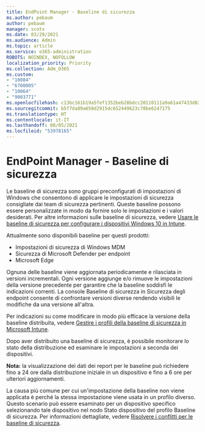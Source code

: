 ```yaml
---
title: EndPoint Manager - Baseline di sicurezza
ms.author: pebaum
author: pebaum
manager: scotv
ms.date: 03/29/2021
ms.audience: Admin
ms.topic: article
ms.service: o365-administration
ROBOTS: NOINDEX, NOFOLLOW
localization_priority: Priority
ms.collection: Adm_O365
ms.custom:
- "10084"
- "6700005"
- "10064"
- "9003771"
ms.openlocfilehash: c13bc161b19a5fef1352beb28bdcc20110111a9a61a47433d82e1e69aff7f88d
ms.sourcegitcommit: b5f7da89a650d2915dc652449623c78be6247175
ms.translationtype: HT
ms.contentlocale: it-IT
ms.lasthandoff: 08/05/2021
ms.locfileid: "53978165"
---
```

# <a name="endpoint-manager---security-baselines"></a>EndPoint Manager - Baseline di sicurezza

Le baseline di sicurezza sono gruppi preconfigurati di impostazioni di Windows che consentono di applicare le impostazioni di sicurezza consigliate dai team di sicurezza pertinenti. Queste baseline possono essere personalizzate in modo da fornire solo le impostazioni e i valori desiderati. Per altre informazioni sulle baseline di sicurezza, vedere [Usare le baseline di sicurezza per configurare i dispositivi Windows 10 in Intune](https://docs.microsoft.com/mem/intune/protect/security-baselines).

Attualmente sono disponibili baseline per questi prodotti:

- Impostazioni di sicurezza di Windows MDM
- Sicurezza di Microsoft Defender per endpoint
- Microsoft Edge

Ognuna delle baseline viene aggiornata periodicamente e rilasciata in versioni incrementali. Ogni versione aggiunge e/o rimuove le impostazioni della versione precedente per garantire che la baseline soddisfi le indicazioni correnti. La console Baseline di sicurezza in Sicurezza degli endpoint consente di confrontare versioni diverse rendendo visibili le modifiche da una versione all'altra.

Per indicazioni su come modificare in modo più efficace la versione della baseline distribuita, vedere [Gestire i profili della baseline di sicurezza in Microsoft Intune](https://docs.microsoft.com/mem/intune/protect/security-baselines-configure).

Dopo aver distribuito una baseline di sicurezza, è possibile monitorare lo stato della distribuzione ed esaminare le impostazioni a seconda dei dispositivi.

**Nota:** la visualizzazione dei dati dei report per le baseline può richiedere fino a 24 ore dalla distribuzione iniziale in un dispositivo e fino a 6 ore per ulteriori aggiornamenti. 

La causa più comune per cui un'impostazione della baseline non viene applicata è perché la stessa impostazione viene usata in un profilo diverso. Questo scenario può essere esaminato per un dispositivo specifico selezionando tale dispositivo nel nodo Stato dispositivo del profilo Baseline di sicurezza. Per informazioni dettagliate, vedere [Risolvere i conflitti per le baseline di sicurezza](https://docs.microsoft.com/mem/intune/protect/security-baselines-monitor#resolve-conflicts-for-security-baselines).